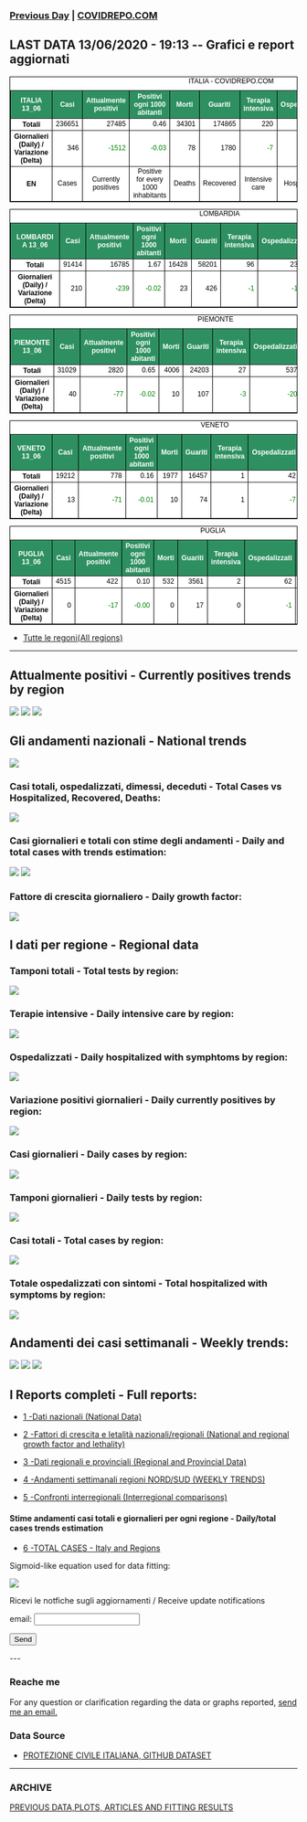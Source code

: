 <!-- start -->
### [Previous Day](/index_12_06.md) | <a href="https://marcelchiarello.github.io/showdata/">COVIDREPO.COM</a>
## LAST DATA 13/06/2020 - 19:13 -- Grafici e report aggiornati

<table style=" color:black; font-size:12; font-family:arial; text-align:center; " cellpadding="2.5" cellspacing="0" border="1" bordercolor="black" bgcolor="#FFFFFF">
<caption>ITALIA - COVIDREPO.COM</caption>
<tr style="color:#FFFFFF;background:#2E9061">
<th>ITALIA 13_06</th>
<th>Casi</th>
<th>Attualmente positivi</th>
<th>Positivi ogni 1000 abitanti</th>
<th>Morti</th>
<th>Guariti</th>
<th>Terapia intensiva</th>
<th>Ospedalizzati</th>
<th>Ricoverati con sintomi</th>
<th>Isolamento domiciliare</th>
<th>Tamponi</th>
</tr>
<tr>
<th>Totali</th>
<td align="right"> 236651</td>
<td align="right"> 27485</td>
<td align="right"> 0.46</td>
<td align="right"> 34301</td>
<td align="right"> 174865</td>
<td align="right"> 220</td>
<td align="right"> 3967</td>
<td align="right"> 3747</td>
<td align="right"> 23518</td>
<td align="right"> 4564191</td>
</tr>
<tr>
<th>Giornalieri (Daily) / Variazione (Delta)</th>
<td align="right"> 346</td>
<td align="right" style=" color:green; "> -1512</td>
<td align="right" style=" color:green; "> -0.03</td>
<td align="right"> 78</td>
<td align="right"> 1780</td>
<td align="right" style=" color:green; "> -7</td>
<td align="right" style=" color:green; "> -153</td>
<td align="right" style=" color:green; "> -146</td>
<td align="right" style=" color:green; "> -1359</td>
<td align="right"> 49750</td>
</tr>
<tr>
<th>EN</th>
<td>Cases</td>
<td>Currently positives</td>
<td>Positive for every 1000 inhabitants</td>
<td>Deaths</td>
<td>Recovered</td>
<td>Intensive care</td>
<td>Hospitalized</td>
<td>Hospitalized with symptoms</td>
<td>Home isolation</td>
<td>Tests</td>
</tr>
</table>

<table style=" color:black; font-size:12; font-family:arial; text-align:center; " cellpadding="2.5" cellspacing="0" border="1" bordercolor="black" bgcolor="#FFFFFF">
<caption>LOMBARDIA</caption>
<tr style="color:#FFFFFF;background:#2E9061">
<th>LOMBARDIA 13_06</th>
<th>Casi</th>
<th>Attualmente positivi</th>
<th>Positivi ogni 1000 abitanti</th>
<th>Morti</th>
<th>Guariti</th>
<th>Terapia intensiva</th>
<th>Ospedalizzati</th>
<th>Ricoverati con sintomi</th>
<th>Isolamento domiciliare</th>
<th>Tamponi</th>
</tr>
<tr>
<th>Totali</th>
<td align="right"> 91414</td>
<td align="right"> 16785</td>
<td align="right"> 1.67</td>
<td align="right"> 16428</td>
<td align="right"> 58201</td>
<td align="right"> 96</td>
<td align="right"> 2348</td>
<td align="right"> 2252</td>
<td align="right"> 14437</td>
<td align="right"> 883305</td>
</tr>
<tr>
<th>Giornalieri (Daily) / Variazione (Delta)</th>
<td align="right"> 210</td>
<td align="right" style=" color:green; "> -239</td>
<td align="right" style=" color:green; "> -0.02</td>
<td align="right"> 23</td>
<td align="right"> 426</td>
<td align="right" style=" color:green; "> -1</td>
<td align="right" style=" color:green; "> -106</td>
<td align="right" style=" color:green; "> -105</td>
<td align="right" style=" color:green; "> -133</td>
<td align="right"> 9474</td>
</tr>
</table>

<table style=" color:black; font-size:12; font-family:arial; text-align:center; " cellpadding="2.5" cellspacing="0" border="1" bordercolor="black" bgcolor="#FFFFFF">
<caption>PIEMONTE</caption>
<tr style="color:#FFFFFF;background:#2E9061">
<th>PIEMONTE 13_06</th>
<th>Casi</th>
<th>Attualmente positivi</th>
<th>Positivi ogni 1000 abitanti</th>
<th>Morti</th>
<th>Guariti</th>
<th>Terapia intensiva</th>
<th>Ospedalizzati</th>
<th>Ricoverati con sintomi</th>
<th>Isolamento domiciliare</th>
<th>Tamponi</th>
</tr>
<tr>
<th>Totali</th>
<td align="right"> 31029</td>
<td align="right"> 2820</td>
<td align="right"> 0.65</td>
<td align="right"> 4006</td>
<td align="right"> 24203</td>
<td align="right"> 27</td>
<td align="right"> 537</td>
<td align="right"> 510</td>
<td align="right"> 2283</td>
<td align="right"> 365223</td>
</tr>
<tr>
<th>Giornalieri (Daily) / Variazione (Delta)</th>
<td align="right"> 40</td>
<td align="right" style=" color:green; "> -77</td>
<td align="right" style=" color:green; "> -0.02</td>
<td align="right"> 10</td>
<td align="right"> 107</td>
<td align="right" style=" color:green; "> -3</td>
<td align="right" style=" color:green; "> -20</td>
<td align="right" style=" color:green; "> -17</td>
<td align="right" style=" color:green; "> -57</td>
<td align="right"> 4059</td>
</tr>
</table>

<table style=" color:black; font-size:12; font-family:arial; text-align:center; " cellpadding="2.5" cellspacing="0" border="1" bordercolor="black" bgcolor="#FFFFFF">
<caption>VENETO</caption>
<tr style="color:#FFFFFF;background:#2E9061">
<th>VENETO 13_06</th>
<th>Casi</th>
<th>Attualmente positivi</th>
<th>Positivi ogni 1000 abitanti</th>
<th>Morti</th>
<th>Guariti</th>
<th>Terapia intensiva</th>
<th>Ospedalizzati</th>
<th>Ricoverati con sintomi</th>
<th>Isolamento domiciliare</th>
<th>Tamponi</th>
</tr>
<tr>
<th>Totali</th>
<td align="right"> 19212</td>
<td align="right"> 778</td>
<td align="right"> 0.16</td>
<td align="right"> 1977</td>
<td align="right"> 16457</td>
<td align="right"> 1</td>
<td align="right"> 42</td>
<td align="right"> 41</td>
<td align="right"> 736</td>
<td align="right"> 798290</td>
</tr>
<tr>
<th>Giornalieri (Daily) / Variazione (Delta)</th>
<td align="right"> 13</td>
<td align="right" style=" color:green; "> -71</td>
<td align="right" style=" color:green; "> -0.01</td>
<td align="right"> 10</td>
<td align="right"> 74</td>
<td align="right"> 1</td>
<td align="right" style=" color:green; "> -7</td>
<td align="right" style=" color:green; "> -8</td>
<td align="right" style=" color:green; "> -64</td>
<td align="right"> 3030</td>
</tr>
</table>

<table style=" color:black; font-size:12; font-family:arial; text-align:center; " cellpadding="2.5" cellspacing="0" border="1" bordercolor="black" bgcolor="#FFFFFF">
<caption>PUGLIA</caption>
<tr style="color:#FFFFFF;background:#2E9061">
<th>PUGLIA 13_06</th>
<th>Casi</th>
<th>Attualmente positivi</th>
<th>Positivi ogni 1000 abitanti</th>
<th>Morti</th>
<th>Guariti</th>
<th>Terapia intensiva</th>
<th>Ospedalizzati</th>
<th>Ricoverati con sintomi</th>
<th>Isolamento domiciliare</th>
<th>Tamponi</th>
</tr>
<tr>
<th>Totali</th>
<td align="right"> 4515</td>
<td align="right"> 422</td>
<td align="right"> 0.10</td>
<td align="right"> 532</td>
<td align="right"> 3561</td>
<td align="right"> 2</td>
<td align="right"> 62</td>
<td align="right"> 60</td>
<td align="right"> 360</td>
<td align="right"> 145905</td>
</tr>
<tr>
<th>Giornalieri (Daily) / Variazione (Delta)</th>
<td align="right"> 0</td>
<td align="right" style=" color:green; "> -17</td>
<td align="right" style=" color:green; "> -0.00</td>
<td align="right"> 0</td>
<td align="right"> 17</td>
<td align="right"> 0</td>
<td align="right" style=" color:green; "> -1</td>
<td align="right" style=" color:green; "> -1</td>
<td align="right" style=" color:green; "> -16</td>
<td align="right"> 2061</td>
</tr>
</table>

- [Tutte le regoni(All regions)](/Tables/regionsTable_13_06.md)

---

## Attualmente positivi - Currently positives trends by region
<img src="https://covidrepo.com/RUN_13_06/RUN4/RUN_INTEREGION_16.png">
<img src="https://covidrepo.com/RUN_13_06/RUN4/RUN_INTEREGION_17.png">
<img src="https://covidrepo.com/RUN_13_06/RUN4/RUN_INTEREGION_18.png">

## Gli andamenti nazionali - National trends
<img src="https://marcelchiarello.github.io/showdata/RUN_13_06/RUN0/RUN_DATA_ITALIA_01.png">

### Casi totali, ospedalizzati, dimessi, deceduti - Total Cases vs Hospitalized, Recovered, Deaths:
<img src="https://marcelchiarello.github.io/showdata/RUN_13_06/RUN0/RUN_DATA_ITALIA_02.png">

### Casi giornalieri e totali con stime degli andamenti - Daily and total cases with trends estimation:
<img src="https://marcelchiarello.github.io/showdata/RUN_13_06/RUN1/RUN_DATA_FIT_TOTAL_CASES_ITALY_REGIONS_01.png">
<img src="https://marcelchiarello.github.io/showdata/RUN_13_06/RUN1/RUN_DATA_FIT_TOTAL_CASES_ITALY_REGIONS_02.png">

### Fattore di crescita giornaliero - Daily growth factor:
<img src="https://marcelchiarello.github.io/showdata/RUN_13_06/RUN6/RUN_FACTORS_01.png">

## I dati per regione - Regional data

### Tamponi totali - Total tests by region:
<img src="https://marcelchiarello.github.io/showdata/RUN_13_06/RUN4/RUN_INTEREGION_02.png">

### Terapie intensive - Daily intensive care by region:
<img src="https://marcelchiarello.github.io/showdata/RUN_13_06/RUN4/RUN_INTEREGION_13.png">

### Ospedalizzati - Daily hospitalized with symphtoms by region:
<img src="https://marcelchiarello.github.io/showdata/RUN_13_06/RUN4/RUN_INTEREGION_14.png">

### Variazione positivi giornalieri - Daily currently positives by region:
<img src="https://marcelchiarello.github.io/showdata/RUN_13_06/RUN4/RUN_INTEREGION_15.png">

### Casi giornalieri - Daily cases by region:
<img src="https://marcelchiarello.github.io/showdata/RUN_13_06/RUN4/RUN_INTEREGION_11.png">

### Tamponi giornalieri - Daily tests by region:
<img src="https://marcelchiarello.github.io/showdata/RUN_13_06/RUN4/RUN_INTEREGION_12.png">

### Casi totali - Total cases by region:
<img src="https://marcelchiarello.github.io/showdata/RUN_13_06/RUN4/RUN_INTEREGION_01.png">

### Totale ospedalizzati con sintomi - Total hospitalized with symptoms by region:
<img src="https://marcelchiarello.github.io/showdata/RUN_13_06/RUN4/RUN_INTEREGION_05.png">

## Andamenti dei casi settimanali - Weekly trends:
<img src="https://marcelchiarello.github.io/showdata/RUN_13_06/RUN5/RUN_NEWTRENDS_01.png">
<img src="https://marcelchiarello.github.io/showdata/RUN_13_06/RUN5/RUN_NEWTRENDS_02.png">
<img src="https://marcelchiarello.github.io/showdata/RUN_13_06/RUN5/RUN_NEWTRENDS_03.png">

## I Reports completi - Full reports:

- [1 -Dati nazionali (National Data)](/RUN_13_06/RUN0/RUN.html)

- [2 -Fattori di crescita e letalità nazionali/regionali (National and regional growth factor and lethality)](/RUN_13_06/RUN6/RUN.html)

- [3 -Dati regionali e provinciali (Regional and Provincial Data)](/RUN_13_06/RUN2/RUN.html)

- [4 -Andamenti settimanali regioni NORD/SUD (WEEKLY TRENDS)](/RUN_13_06/RUN5/RUN.html)

- [5 -Confronti interregionali (Interregional comparisons)](/RUN_13_06/RUN4/RUN.html)

#### Stime andamenti casi totali e giornalieri per ogni regione - Daily/total cases trends estimation

- [6 -TOTAL CASES - Italy and Regions](/RUN_13_06/RUN1/RUN.html)

Sigmoid-like equation used for data fitting:

<img src="https://latex.codecogs.com/svg.latex?Sig = \frac{a}{e^{b(x+c)} + a_1e^{b_1(x+c_1)} - d}" border="0"/>

Ricevi le notfiche sugli aggiornamenti / Receive update notifications
<form
action="https://formspree.io/mgenvwep"
method="POST"
>
<label>
email:
<input type="text" name="_replyto">
</label>

<!-- your other form fields go here -->

<button type="submit">Send</button>
</form>
---

### Reache me

For any question or clarification regarding the data or graphs reported, <a href="mailto:marcello.chiarello@outlook.com">send me an email.</a>


### Data Source

- [PROTEZIONE CIVILE ITALIANA, GITHUB DATASET](https://github.com/pcm-dpc/COVID-19)

---

### ARCHIVE
[PREVIOUS DATA,PLOTS, ARTICLES AND FITTING RESULTS](/archive.md)
